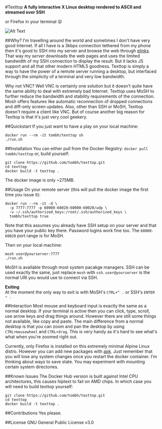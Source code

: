 #Texttop
**A fully interactive X Linux desktop rendered to ASCII and streamed over SSH**

or Firefox in your terminal 😲

![Alt Text](https://i.imgur.com/sWqhmBp.gif)

##Why?
I'm travelling around the world and sometimes I don't have very good Internet. If all I have is a 3kbps connection
tethered from my phone then it's good to SSH into my server and browse the web through [elinks](http://www.xteddy.org/elinks/).
That way my _server_ downloads the web pages and uses the limited bandwidth of my SSH connection to display the result. But
it lacks JS support and all that other modern HTML5 goodness. Texttop is simply a way to have the power of a remote
server running a desktop, but interfaced through the simplicity of a terminal and very low bandwidth.

Why not VNC? Well VNC is certainly one solution but it doesn't quite have the same ability to deal with extremely bad
Internet. Texttop uses MoSH to further reduce the bandwidth and stability requirements of the connection. Mosh offers features like
automatic reconnection of dropped connections and diff-only screen updates. Also, other than SSH or MoSH, Texttop doesn't
require a client like VNC. But of course another big reason for Texttop is that it's just very cool geekery.

##Quickstart
If you just want to have a play on your local machine:
```
docker run --rm -it tombh/texttop sh
./run.sh
```

##Installation
You can either pull from the Docker Registry:
`docker pull tombh/texttop`
or, build yourself:
```
git clone https://github.com/tombh/texttop.git
cd texttop
docker build -t texttop .
```
The docker image is only ~275MB.

##Usage
On your remote server (this will pull the docker image the first time you issue it):
```
docker run --rm -it -d \
  -p 7777:7777 -p 60000-60020:60000-60020/udp \
  -v ~/.ssh/authorized_keys:/root/.ssh/authorized_keys \
  tombh/texttop true
```
Note that this assumes you already have SSH setup on your server and that you have your public key there. Password
logins work fine too. The `60000-60020` port range is for MoSH.

Then on your local machine:
```
mosh user@yourserver:7777
./run.sh
```
MoSH is available through most system pacakge managers. SSH can be used exactly the same, just replace `mosh` with `ssh`.
`user@yourserver` is the normal URI you would use to connect via SSH.

**Exiting**    
At the moment the only way to exit is with MoSH's `CTRL+^ .` or SSH's `ENTER ~ .`

##Interaction
Most mouse and keyboard input is exactly the same as a normal desktop. If your terminal is active then you can click,
type, scroll, use arrow keys and drag things around. However there are still some things not available, like copy and
paste. The main difference from a normal desktop is that you can zoom and pan the desktop by using `CTRL+mousewheel` and
`CTRL+drag`. This is very handy as it's hard to see what's what when you're zoomed right out.

Currently, only Firefox is installed on this extremely minimal Alpine Linux distro. However you can add new packages
with [apk](https://wiki.alpinelinux.org/wiki/Alpine_Linux_package_management). Just remember that you will lose any
system changes once you restart the docker container. I'm thinking about ways to save state. You may experiment with
mounting certain system directories.

##Known Issues
The Docker Hub version is built against Intel CPU architectures, this causes hiptext to fail on AMD chips. In which
case you will need to build texttop yourself:
```
git clone https://github.com/tombh/texttop.git
cd texttop
docker build -t texttop .
```

##Contributions
Yes please.

##License
GNU General Public License v3.0
